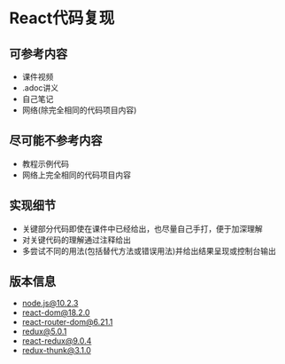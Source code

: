 # React代码复现

## 可参考内容
* 课件视频
* .adoc讲义
* 自己笔记
* 网络(除完全相同的代码项目内容)

## 尽可能不参考内容
* 教程示例代码
* 网络上完全相同的代码项目内容

## 实现细节
* 关键部分代码即使在课件中已经给出，也尽量自己手打，便于加深理解
* 对关键代码的理解通过注释给出
* 多尝试不同的用法(包括替代方法或错误用法)并给出结果呈现或控制台输出

## 版本信息
* node.js@10.2.3
* react-dom@18.2.0
* react-router-dom@6.21.1
* redux@5.0.1
* react-redux@9.0.4
* redux-thunk@3.1.0